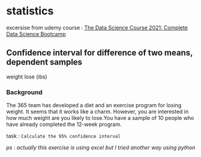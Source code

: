 # statistics

excersise from udemy course : [The Data Science Course 2021: Complete Data Science Bootcamp](https://www.udemy.com/course/the-data-science-course-complete-data-science-bootcamp/)

## Confidence interval for difference of two means, dependent samples
weight lose (ibs)

### Background
The 365 team has developed a diet and an exercise program for losing weight. It seems that it works like a charm. However, you are interested in how much weight are you likely to lose.You have a sample of 10 people who have already completed the 12-week program.

task : `Calculate the 95% confidence interval`




*ps : actually this exercise is using excel but I tried another way using python*

